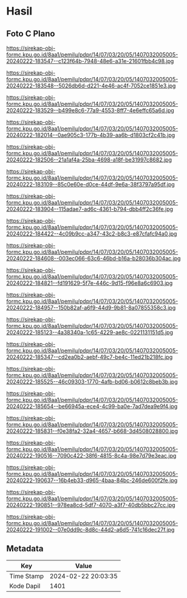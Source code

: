 # Hasil

## Foto C Plano

https://sirekap-obj-formc.kpu.go.id/8aa1/pemilu/pdpr/14/07/03/20/05/1407032005005-20240222-183547--c123f64b-7948-48e6-a31e-21601fbb4c98.jpg

https://sirekap-obj-formc.kpu.go.id/8aa1/pemilu/pdpr/14/07/03/20/05/1407032005005-20240222-183548--5026db6d-d221-4e46-ac4f-7052ce1851e3.jpg

https://sirekap-obj-formc.kpu.go.id/8aa1/pemilu/pdpr/14/07/03/20/05/1407032005005-20240222-183529--b499e8c6-77a9-4553-8ff7-4e6effc65a6d.jpg

https://sirekap-obj-formc.kpu.go.id/8aa1/pemilu/pdpr/14/07/03/20/05/1407032005005-20240222-182014--0ae905c3-177b-4b39-aa6b-d1803cf2c41b.jpg

https://sirekap-obj-formc.kpu.go.id/8aa1/pemilu/pdpr/14/07/03/20/05/1407032005005-20240222-182506--21a1af4a-25ba-4698-a18f-be31997c8682.jpg

https://sirekap-obj-formc.kpu.go.id/8aa1/pemilu/pdpr/14/07/03/20/05/1407032005005-20240222-183109--85c0e60e-d0ce-44df-9e6a-38f3797a95df.jpg

https://sirekap-obj-formc.kpu.go.id/8aa1/pemilu/pdpr/14/07/03/20/05/1407032005005-20240222-183904--115adae7-ad6c-4361-b794-dbb4ff2c36fe.jpg

https://sirekap-obj-formc.kpu.go.id/8aa1/pemilu/pdpr/14/07/03/20/05/1407032005005-20240222-184422--4c09b9cc-a347-43c2-b8c3-e87cfafc94a0.jpg

https://sirekap-obj-formc.kpu.go.id/8aa1/pemilu/pdpr/14/07/03/20/05/1407032005005-20240222-184608--003ec066-63c6-46bd-b16a-b28036b304ac.jpg

https://sirekap-obj-formc.kpu.go.id/8aa1/pemilu/pdpr/14/07/03/20/05/1407032005005-20240222-184821--fd191629-5f7e-446c-9d15-f96e8a6c6903.jpg

https://sirekap-obj-formc.kpu.go.id/8aa1/pemilu/pdpr/14/07/03/20/05/1407032005005-20240222-184957--150b82af-a6f9-44d9-9b81-8a07855358c3.jpg

https://sirekap-obj-formc.kpu.go.id/8aa1/pemilu/pdpr/14/07/03/20/05/1407032005005-20240222-185123--4a38340a-1c65-4229-ae8c-0221131151d5.jpg

https://sirekap-obj-formc.kpu.go.id/8aa1/pemilu/pdpr/14/07/03/20/05/1407032005005-20240222-185347--cd2ea0b2-aebf-49c7-be4c-11ed21b218fc.jpg

https://sirekap-obj-formc.kpu.go.id/8aa1/pemilu/pdpr/14/07/03/20/05/1407032005005-20240222-185525--46c09303-1770-4afb-bd06-b0612c8beb3b.jpg

https://sirekap-obj-formc.kpu.go.id/8aa1/pemilu/pdpr/14/07/03/20/05/1407032005005-20240222-185654--be66945a-ece4-4c99-ba0e-7ad7dea9e9f4.jpg

https://sirekap-obj-formc.kpu.go.id/8aa1/pemilu/pdpr/14/07/03/20/05/1407032005005-20240222-185831--f0e38fa2-32a4-4657-b668-3d4508028800.jpg

https://sirekap-obj-formc.kpu.go.id/8aa1/pemilu/pdpr/14/07/03/20/05/1407032005005-20240222-190516--7090c422-38f6-4815-8c4a-98e7d79e3eac.jpg

https://sirekap-obj-formc.kpu.go.id/8aa1/pemilu/pdpr/14/07/03/20/05/1407032005005-20240222-190637--16b4eb33-d965-4baa-84bc-246de600f2fe.jpg

https://sirekap-obj-formc.kpu.go.id/8aa1/pemilu/pdpr/14/07/03/20/05/1407032005005-20240222-190851--978ea8cd-5df7-4070-a3f7-40db5bbc27cc.jpg

https://sirekap-obj-formc.kpu.go.id/8aa1/pemilu/pdpr/14/07/03/20/05/1407032005005-20240222-191002--07e0dd9c-8d8c-44d2-a6d5-741c16dec27f.jpg


## Metadata

| Key        | Value               |
| ---------- | ------------------- |
| Time Stamp | 2024-02-22 20:03:35 |
| Kode Dapil | 1401                |



